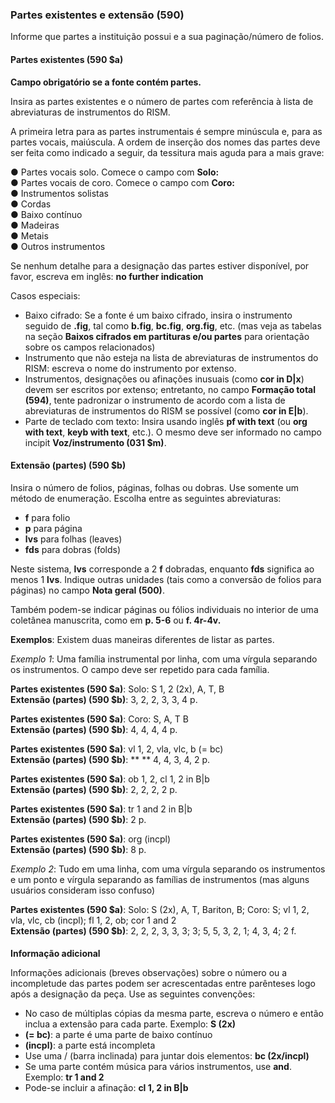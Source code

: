 ### **Partes existentes e extensão (590)**  

Informe que partes a instituição possui e a sua paginação/número de folios.

 

#### **Partes existentes (590 $a)**

**Campo obrigatório se a fonte contém partes.**

Insira as partes existentes e o número de partes com referência à lista de abreviaturas de instrumentos do RISM.

 

A primeira letra para as partes instrumentais é sempre minúscula e, para as partes vocais, maiúscula. A ordem de inserção dos nomes das partes deve ser feita como indicado a seguir, da tessitura mais aguda para a mais grave:

●      Partes vocais solo. Comece o campo com **Solo:**  
●     Partes vocais de coro. Comece o campo com **Coro:**  
●      Instrumentos solistas   
●      Cordas  
●      Baixo contínuo   
●      Madeiras  
●      Metais  
●      Outros instrumentos

 

Se nenhum detalhe para a designação das partes estiver disponível, por favor, escreva em inglês: **no further indication**

 

Casos especiais:

- Baixo cifrado: Se a fonte é um baixo cifrado, insira o instrumento seguido de **.fig**, tal como **b.fig**, **bc.fig**, **org.fig**, etc. (mas veja as tabelas na seção **Baixos cifrados em partituras e/ou partes** para orientação sobre os campos relacionados)  
- Instrumento que não esteja na lista de abreviaturas de instrumentos do RISM: escreva o nome do instrumento por extenso.  
- Instrumentos, designações ou afinações inusuais (como **cor in D|x**) devem ser escritos por extenso; entretanto, no campo **Formação total (594)**, tente padronizar o instrumento de acordo com a lista de abreviaturas de instrumentos do RISM se possível (como **cor in E|b**).  
- Parte de teclado com texto: Insira usando inglês **pf with text** (ou **org with text**, **keyb with text**, etc.). O mesmo deve ser informado no campo incipit **Voz/instrumento (031 $m)**.  

 

#### Extensão (partes) (590 $b)

Insira o número de folios, páginas, folhas ou dobras. Use somente um método de enumeração. Escolha entre as seguintes abreviaturas:

- **f** para folio
- **p** para página
- **lvs** para folhas (leaves)
- **fds** para dobras (folds)

Neste sistema, **lvs** corresponde a 2 **f** dobradas, enquanto **fds** significa ao menos 1 **lvs**. Indique outras unidades (tais como a conversão de folios para páginas) no campo **Nota geral (500)**.

Também podem-se indicar páginas ou fólios individuais no interior de uma coletânea manuscrita, como em **p. 5-6** ou **f. 4r-4v.**

 

**Exemplos**: Existem duas maneiras diferentes de listar as partes.

*Exemplo 1*: Uma família instrumental por linha, com uma vírgula separando os instrumentos. O campo deve ser repetido para cada família.

**Partes existentes (590 $a)**: Solo: S 1, 2 (2x), A, T, B  
**Extensão (partes) (590 $b)**: 3, 2, 2, 3, 3, 4 p.

**Partes existentes  (590 $a)**: Coro: S, A, T B  
**Extensão (partes) (590 $b)**: 4, 4, 4, 4 p.

**Partes existentes (590 $a)**: vl 1, 2, vla, vlc, b (= bc)  
**Extensão (partes) (590 $b)**: ** ** 4, 4, 3, 4, 2 p.

**Partes existentes (590 $a)**: ob 1, 2, cl 1, 2 in B|b  
**Extensão (partes) (590 $b)**: 2, 2, 2, 2 p.

**Partes existentes (590 $a)**: tr 1 and 2 in B|b   
**Extensão (partes) (590 $b)**: 2 p.

**Partes existentes (590 $a)**: org (incpl)  
**Extensão (partes) (590 $b)**: 8 p.

 

*Exemplo 2*: Tudo em uma linha, com uma vírgula separando os instrumentos e um ponto e vírgula separando as famílias de instrumentos (mas alguns usuários consideram isso confuso)

**Partes existentes  (590 $a)**: Solo: S (2x), A, T, Bariton, B; Coro: S; vl 1, 2, vla, vlc, cb (incpl); fl 1, 2, ob; cor 1 and 2  
**Extensão (partes) (590 $b)**: 2, 2, 2, 3, 3, 3; 3; 5, 5, 3, 2, 1; 4, 3, 4; 2 f.

####  

**Informação adicional**

Informações adicionais (breves observações) sobre o número ou a incompletude das partes podem ser acrescentadas entre parênteses logo após a designação da peça. Use as seguintes convenções:

- No caso de múltiplas cópias da mesma parte, escreva o número e então inclua a extensão para cada parte. Exemplo: **S (2x)**
- **(= bc)**: a parte é uma parte de baixo contínuo
- **(incpl)**: a parte está incompleta
- Use uma / (barra inclinada) para juntar dois elementos: **bc (2x/incpl)**
- Se uma parte contém música para vários instrumentos, use **and**. Exemplo: **tr 1 and 2**
- Pode-se incluir a afinação: **cl 1, 2 in B|b**